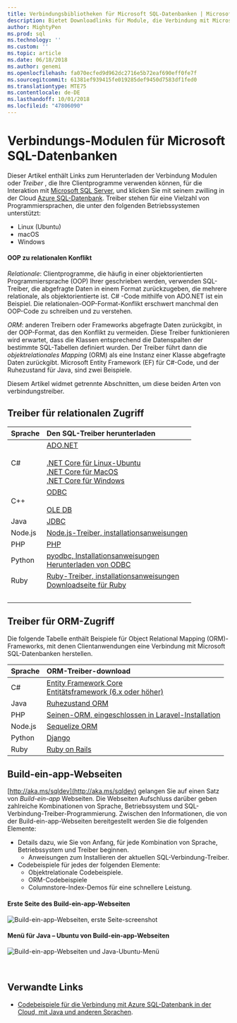 ```yaml
---
title: Verbindungsbibliotheken für Microsoft SQL-Datenbanken | Microsoft-Dokumentation
description: Bietet Downloadlinks für Module, die Verbindung mit Microsoft SQL Server und Azure SQL-Datenbank aus einer Vielzahl von clientprogrammiersprachen ermöglichen.
author: MightyPen
ms.prod: sql
ms.technology: ''
ms.custom: ''
ms.topic: article
ms.date: 06/18/2018
ms.author: genemi
ms.openlocfilehash: fa070ecfed9d962dc2716e5b72eaf690eff0fe7f
ms.sourcegitcommit: 61381ef939415fe019285def9450d7583df1fed0
ms.translationtype: MTE75
ms.contentlocale: de-DE
ms.lasthandoff: 10/01/2018
ms.locfileid: "47806090"
---
```

# <a name="connection-modules-for-microsoft-sql-databases"></a>Verbindungs-Modulen für Microsoft SQL-Datenbanken

Dieser Artikel enthält Links zum Herunterladen der Verbindung Modulen oder *Treiber* , die Ihre Clientprogramme verwenden können, für die Interaktion mit [Microsoft SQL Server](../relational-databases/database-features.md), und klicken Sie mit seinem zwilling in der Cloud [Azure SQL-Datenbank](http://docs.microsoft.com/azure/sql-database/). Treiber stehen für eine Vielzahl von Programmiersprachen, die unter den folgenden Betriebssystemen unterstützt:

- Linux (Ubuntu)
- macOS
- Windows

#### <a name="oop-to-relational-mismatch"></a>OOP zu relationalen Konflikt

*Relationale*: Clientprogramme, die häufig in einer objektorientierten Programmiersprache (OOP) Ihrer geschrieben werden, verwenden SQL-Treiber, die abgefragte Daten in einem Format zurückzugeben, die mehrere relationale, als objektorientierte ist. C# -Code mithilfe von ADO.NET ist ein Beispiel. Die relationalen-OOP-Format-Konflikt erschwert manchmal den OOP-Code zu schreiben und zu verstehen.

*ORM*: anderen Treibern oder Frameworks abgefragte Daten zurückgibt, in der OOP-Format, das den Konflikt zu vermeiden. Diese Treiber funktionieren wird erwartet, dass die Klassen entsprechend die Datenspalten der bestimmte SQL-Tabellen definiert wurden. Der Treiber führt dann die *objektrelationales Mapping* (ORM) als eine Instanz einer Klasse abgefragte Daten zurückgibt. Microsoft Entity Framework (EF) für C#-Code, und der Ruhezustand für Java, sind zwei Beispiele.

Diesem Artikel widmet getrennte Abschnitten, um diese beiden Arten von verbindungstreiber.

<a name="anchor-20-drivers-relational-access" />

## <a name="drivers-for-relational-access"></a>Treiber für relationalen Zugriff


<!--
Each given Microsoft Download Center page should be enhanced
with a link to the next NEWER version page, on the day that the
original page is no longer the latest because the newer page is being added.
But this policy is not agreed on or observed,
putting the links in the following table at risk for being outdated.

PHP driver in Github.com also uses this FWLink:  http://go.microsoft.com/fwlink/?LinkID=518036 ,
although the FWLink is less precise than is http://github.com/Microsoft/msphpsql/tree/dev#install-unix .
-->

| Sprache | Den SQL-Treiber herunterladen |
| :------- | :---------------------- |
| C# | [ADO.NET](http://www.microsoft.com/net/download/)<br /><br />[.NET Core für Linux-Ubuntu](https://www.microsoft.com/net/core#Ubuntu)<br />[.NET Core für MacOS](https://www.microsoft.com/net/core#macos)<br />[.NET Core für Windows](https://www.microsoft.com/net/core) |
| C++ | [ODBC](./odbc/download-odbc-driver-for-sql-server.md)<br /><br />[OLE DB](./oledb/download-oledb-driver-for-sql-server.md) |
| Java | [JDBC](./jdbc/download-microsoft-jdbc-driver-for-sql-server.md) |
| Node.js | [Node.js-Treiber, installationsanweisungen](./node-js/step-1-configure-development-environment-for-node-js-development.md) |
| PHP | [PHP](./php/download-drivers-php-sql-server.md) |
| Python | [pyodbc, Installationsanweisungen](./python/pyodbc/step-1-configure-development-environment-for-pyodbc-python-development.md)<br />[Herunterladen von ODBC](./odbc/download-odbc-driver-for-sql-server.md) |
| Ruby | [Ruby-Treiber, installationsanweisungen](./ruby/step-1-configure-development-environment-for-ruby-development.md)<br />[Downloadseite für Ruby](https://rubyinstaller.org/downloads/) |
| &nbsp; | <br /> |

<a name="anchor-40-drivers-orm-access" />

## <a name="drivers-for-orm-access"></a>Treiber für ORM-Zugriff


Die folgende Tabelle enthält Beispiele für Object Relational Mapping (ORM)-Frameworks, mit denen Clientanwendungen eine Verbindung mit Microsoft SQL-Datenbanken herstellen.


| Sprache | ORM-Treiber-download |
| :------- | :------------------ |
| C# | [Entity Framework Core](http://docs.microsoft.com/ef/core/)<br />[Entitätsframework (6.x oder höher)](http://docs.microsoft.com/ef/) |
| Java | [Ruhezustand ORM](http://hibernate.org/orm)|
| PHP | [Seinen-ORM, eingeschlossen in Laravel-Installation](http://laravel.com/docs/) |
| Node.js | [Sequelize ORM](http://docs.sequelizejs.com) |
| Python | [Django](http://www.djangoproject.com/) |
| Ruby | [Ruby on Rails](http://rubyonrails.org/) |


<a name="anchor-60-build-an-app-webpages" />

## <a name="build-an-app-webpages"></a>Build-ein-app-Webseiten
[http://aka.ms/sqldev](http://aka.ms/sqldev) gelangen Sie auf einen Satz von *Build-ein-app* Webseiten. Die Webseiten Aufschluss darüber geben zahlreiche Kombinationen von Sprache, Betriebssystem und SQL-Verbindung-Treiber-Programmierung. Zwischen den Informationen, die von der Build-ein-app-Webseiten bereitgestellt werden Sie die folgenden Elemente:

- Details dazu, wie Sie von Anfang, für jede Kombination von Sprache, Betriebssystem und Treiber beginnen.
    - Anweisungen zum Installieren der aktuellen SQL-Verbindung-Treiber.
- Codebeispiele für jedes der folgenden Elemente:
    - Objektrelationale Codebeispiele.
    - ORM-Codebeispiele
    - Columnstore-Index-Demos für eine schnellere Leistung.

#### <a name="first-page-of-build-an-app-webpages"></a>Erste Seite des Build-ein-app-Webseiten
![Build-ein-app-Webseiten, erste Seite-screenshot][image-ref-163-buildanapp-webpages-first-page]

#### <a name="menu-for-java---ubuntu-of-build-an-app-webpages"></a>Menü für Java – Ubuntu von Build-ein-app-Webseiten
![Build-ein-app-Webseiten und Java-Ubuntu-Menü][image-ref-167-buildanapp-webpages-menu-java-ubuntu]

&nbsp;

## <a name="related-links"></a>Verwandte Links
- [Codebeispiele für die Verbindung mit Azure SQL-Datenbank in der Cloud, mit Java und anderen Sprachen](http://docs.microsoft.com/azure/sql-database/sql-database-connect-query-java).

<!-- Image references -->

[image-ref-163-buildanapp-webpages-first-page]: ./media/homepage-sql-connection-drivers/gm-aka-ms-sqldev-choose-language-g21.png
[image-ref-167-buildanapp-webpages-menu-java-ubuntu]: ./media/homepage-sql-connection-drivers/gm-aka-ms-sqldev-java-ubuntu-c31.png
